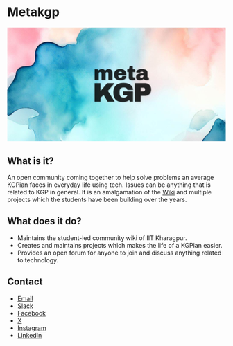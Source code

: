 # Metakgp

![metakgp-wall](./wall.png)

## What is it?

An open community coming together to help solve problems an average KGPian faces in everyday life using tech. Issues can be anything that is related to KGP in general. It is an amalgamation of the [Wiki](https://wiki.metakgp.org) and multiple projects which the students have been building over the years.
  
## What does it do? 

- Maintains the student-led community wiki of IIT Kharagpur.
- Creates and maintains projects which makes the life of a KGPian easier.
- Provides an open forum for anyone to join and discuss anything related to technology.


## Contact
- [Email](mailto:metakgp@gmail.com)
- [Slack](https://bit.ly/metakgp-slack)
- [Facebook](https://www.facebook.com/metakgp)
- [X](https://twitter.com/metakgp)
- [Instagram](https://www.instagram.com/metakgp_/)
- [LinkedIn](https://www.linkedin.com/company/metakgp-org)